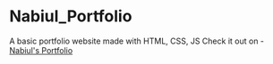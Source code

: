 # Nabiul_Portfolio
A basic portfolio website made with HTML, CSS, JS
Check it out on - [Nabiul's Portfolio](https://nabiulislamnabil.netlify.app/)
